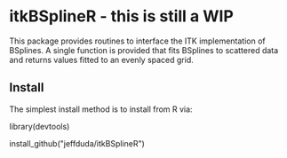 # itkBSplineR - this is still a WIP
This package provides routines to interface the ITK implementation of BSplines. A
single function is provided that fits BSplines to scattered data and returns
values fitted to an evenly spaced grid.

## Install
The simplest install method is to install from R via:

library(devtools)

install_github("jeffduda/itkBSplineR")
